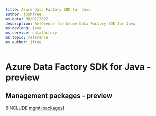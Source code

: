 ```yaml
---
title: Azure Data Factory SDK for Java
author: joshfree
ms.data: 08/02/2022
description: Reference for Azure Data Factory SDK for Java
ms.devlang: java
ms.service: datafactory
ms.topic: reference
ms.author: jfree
---
```

# Azure Data Factory SDK for Java - preview

## Management packages - preview
[!INCLUDE [mgmt-packages](data-factory-mgmt-index.md)]